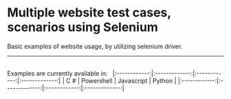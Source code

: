 # Multiple website test cases, scenarios using Selenium

Basic examples of website usage, by utilizing selenium driver.
<br/>
<hr/>
<br/>
Examples are currently available in:
&nbsp;
|:------------:|:-------------:|:------------:|:-------------:|
|   C #        |  Powershell   |  Javascript  |    Python     |
|:------------:|:-------------:|:------------:|:-------------:|
